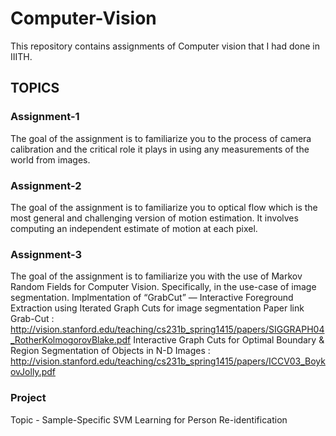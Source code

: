 # Computer-Vision
This repository contains assignments of Computer vision that I had done in IIITH.

## TOPICS
###  Assignment-1
The goal of the assignment is to familiarize you to the process of camera calibration and the critical role it plays in using any measurements of the world from images.

###  Assignment-2
The goal of the assignment is to familiarize you to optical flow which is the most general and challenging version of motion estimation. It involves computing an independent estimate of motion at each pixel.

###  Assignment-3
  The goal of the assignment is to familiarize you with the use of Markov Random Fields for Computer Vision. Specifically, in the use-case of image segmentation. Implmentation of “GrabCut” — Interactive Foreground Extraction using Iterated Graph Cuts for image segmentation
Paper link
Grab-Cut : http://vision.stanford.edu/teaching/cs231b_spring1415/papers/SIGGRAPH04_RotherKolmogorovBlake.pdf
Interactive Graph Cuts for Optimal Boundary & Region Segmentation of Objects in N-D Images : http://vision.stanford.edu/teaching/cs231b_spring1415/papers/ICCV03_BoykovJolly.pdf
  
###  Project
Topic - Sample-Specific SVM Learning for Person Re-identification

